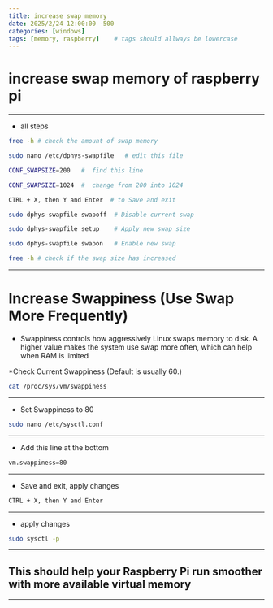 ```yaml
---
title: increase swap memory
date: 2025/2/24 12:00:00 -500
categories: [windows]
tags: [memory, raspberry]    # tags should allways be lowercase
---
```

# increase swap memory of raspberry pi 
-----------------------------------------------------------------------------------
* all steps 

```bash
free -h # check the amount of swap memory

sudo nano /etc/dphys-swapfile   # edit this file

CONF_SWAPSIZE=200   #  find this line 

CONF_SWAPSIZE=1024  #  change from 200 into 1024

CTRL + X, then Y and Enter  # to Save and exit 

sudo dphys-swapfile swapoff  # Disable current swap

sudo dphys-swapfile setup    # Apply new swap size

sudo dphys-swapfile swapon   # Enable new swap

free -h # check if the swap size has increased
```
----------------------------------------------------------------------------------- 
# Increase Swappiness (Use Swap More Frequently)


* Swappiness controls how aggressively Linux swaps memory to disk. A higher value makes the system use swap more often, which can help when RAM is limited


*Check Current Swappiness (Default is usually 60.)

```bash
cat /proc/sys/vm/swappiness
```

------------------------------------------------------------------------------------


* Set Swappiness to 80

```bash
sudo nano /etc/sysctl.conf
```

------------------------------------------------------------------------------------


* Add this line at the bottom

```bash
vm.swappiness=80
```

------------------------------------------------------------------------------------

* Save and exit,  apply changes

```bash
CTRL + X, then Y and Enter 
```

------------------------------------------------------------------------------------


* apply changes

```bash
sudo sysctl -p
```

------------------------------------------------------------------------------------
## This should help your Raspberry Pi run smoother with more available virtual memory

------------------------------------------------------------------------------------
